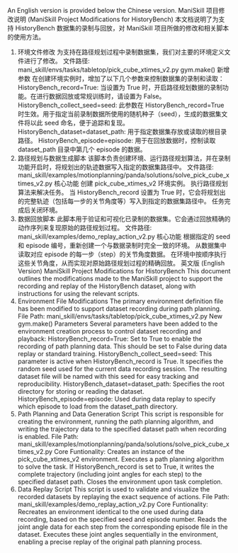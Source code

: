 An English version is provided below the Chinese version.
ManiSkill 项目修改说明 (ManiSkill Project Modifications for HistoryBench)
本文档说明了为支持 HistoryBench 数据集的录制与回放，对 ManiSkill 项目所做的修改和相关脚本的使用方法。
1. 环境文件修改
为支持在路径规划过程中录制数据集，我们对主要的环境定义文件进行了修改。
文件路径: mani_skill/envs/tasks/tabletop/pick_cube_xtimes_v2.py
gym.make() 新增参数
在创建环境实例时，增加了以下几个参数来控制数据集的录制和读取：
HistoryBench_record=True: 当设置为 True 时，开启路径规划数据的录制功能。在进行数据回放或常规训练时，请设置为 False。
HistoryBench_collect_seed=seed: 此参数在 HistoryBench_record=True 时生效。用于指定当前录制数据所使用的随机种子（seed），生成的数据集文件将以此 seed 命名，便于追踪和复现。
HistoryBench_dataset=dataset_path: 用于指定数据集存放或读取的根目录路径。
HistoryBench_episode=episode: 用于在回放数据时，控制读取 dataset_path 目录中第几个 episode 的数据。
2. 路径规划与数据生成脚本
该脚本负责创建环境、运行路径规划算法，并在录制功能开启时，将规划出的轨迹数据写入指定的数据集路径中。
文件路径: mani_skill/examples/motionplanning/panda/solutions/solve_pick_cube_xtimes_v2.py
核心功能
创建 pick_cube_xtimes_v2 环境实例。
执行路径规划算法来解决任务。
当 HistoryBench_record 设置为 True 时，它会将规划出的完整轨迹（包括每一步的关节角度等）写入到指定的数据集路径中。
任务完成后关闭环境。
3. 数据回放脚本
此脚本用于验证和可视化已录制的数据集。它会通过回放精确的动作序列来复现原始的路径规划过程。
文件路径: mani_skill/examples/demo_replay_action_v2.py
核心功能
根据指定的 seed 和 episode 编号，重新创建一个与数据录制时完全一致的环境。
从数据集中读取对应 episode 的每一步（step）的关节角度数据。
在环境中按顺序执行这些关节角度，从而实现对原始路径规划过程的精确回放。
英文版 (English Version)
ManiSkill Project Modifications for HistoryBench
This document outlines the modifications made to the ManiSkill project to support the recording and replay of the HistoryBench dataset, along with instructions for using the relevant scripts.
1. Environment File Modifications
The primary environment definition file has been modified to support dataset recording during path planning.
File Path: mani_skill/envs/tasks/tabletop/pick_cube_xtimes_v2.py
New gym.make() Parameters
Several parameters have been added to the environment creation process to control dataset recording and playback:
HistoryBench_record=True: Set to True to enable the recording of path planning data. This should be set to False during data replay or standard training.
HistoryBench_collect_seed=seed: This parameter is active when HistoryBench_record is True. It specifies the random seed used for the current data recording session. The resulting dataset file will be named with this seed for easy tracking and reproducibility.
HistoryBench_dataset=dataset_path: Specifies the root directory for storing or reading the dataset.
HistoryBench_episode=episode: Used during data replay to specify which episode to load from the dataset_path directory.
2. Path Planning and Data Generation Script
This script is responsible for creating the environment, running the path planning algorithm, and writing the trajectory data to the specified dataset path when recording is enabled.
File Path: mani_skill/examples/motionplanning/panda/solutions/solve_pick_cube_xtimes_v2.py
Core Funtionality:
Creates an instance of the pick_cube_xtimes_v2 environment.
Executes a path planning algorithm to solve the task.
If HistoryBench_record is set to True, it writes the complete trajectory (including joint angles for each step) to the specified dataset path.
Closes the environment upon task completion.
3. Data Replay Script
This script is used to validate and visualize the recorded datasets by replaying the exact sequence of actions.
File Path: mani_skill/examples/demo_replay_action_v2.py
Core Funtionality:
Recreates an environment identical to the one used during data recording, based on the specified seed and episode number.
Reads the joint angle data for each step from the corresponding episode file in the dataset.
Executes these joint angles sequentially in the environment, enabling a precise replay of the original path planning process.
